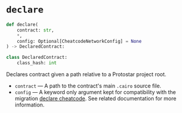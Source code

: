 # `declare`

```python
def declare(
    contract: str,
    *,
    config: Optional[CheatcodeNetworkConfig] = None
) -> DeclaredContract:

class DeclaredContract:
    class_hash: int
```
Declares contract given a path relative to a Protostar project root.

- `contract` — A path to the contract's main `.cairo` source file.
- `config` — A keyword only argument kept for compatibility with the migration [declare cheatcode](../../06-deploying/02-migrations/declare.md). See related documentation for more information.
